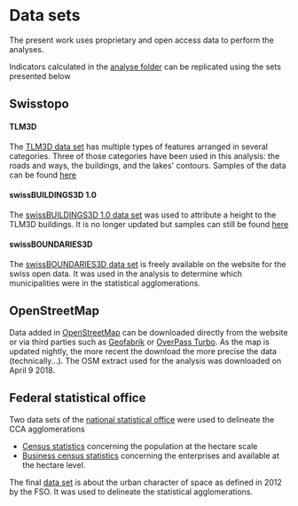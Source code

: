 # Data sets

The present work uses proprietary and open access data to perform the analyses.

Indicators calculated in the [analyse folder](https://github.com/Raphbub/master-thesis/tree/master/analyse) can be replicated using the sets presented below

## Swisstopo

#### TLM3D
The [TLM3D data set](https://shop.swisstopo.admin.ch/fr/products/landscape/tlm3D) has multiple types of features arranged in several categories. Three of those categories have been used in this analysis: the roads and ways, the buildings, and the lakes' contours. Samples of the data can be found [here](https://cms.geo.admin.ch/Topo/swisstlm3d/LV03/swissTLM3D_1.6_LV03_LN02_shp3d.zip)

#### swissBUILDINGS3D 1.0
The [swissBUILDINGS3D 1.0 data set](https://shop.swisstopo.admin.ch/fr/products/landscape/build3D) was used to attribute a height to the TLM3D buildings. It is no longer updated but samples can still be found [here](https://cms.geo.admin.ch/Topo/swissbuildings3d1/swissbuildings3dlv03.zip)

#### swissBOUNDARIES3D

The [swissBOUNDARIES3D data set](https://opendata.swiss/fr/dataset/swissboundaries3d-landesgrenzen) is freely available on the website for the swiss open data. It was used in the analysis to determine which municipalities were in the statistical agglomerations.

## OpenStreetMap
Data added in [OpenStreetMap](https://www.openstreetmap.org/#map=18/46.52590/6.58019) can be downloaded directly from the website or via third parties such as [Geofabrik](https://download.geofabrik.de/) or [OverPass Turbo](http://overpass-turbo.eu/). As the map is updated nightly, the more recent the download the more precise the data (technically...).
The OSM extract used for the analysis was downloaded on April 9 2018.

## Federal statistical office
Two data sets of the [national statistical office](https://www.bfs.admin.ch/bfs/en/home.html) were used to delineate the CCA agglomerations
- [Census statistics](https://www.bfs.admin.ch/bfs/fr/home/services/geostat/geodonnees-statistique-federale/btiments-logements-menages-personnes/resultats-recensement-depuis-2010.assetdetail.3543467.html) concerning the population at the hectare scale
- [Business census statistics](https://www.bfs.admin.ch/bfs/fr/home/services/geostat/geodonnees-statistique-federale/etablissements-emplois/statistique-structurel-entreprises-statent-depuis-2011.assetdetail.3303058.html) concerning the enterprises and available at the hectare level.

The final [data set](https://www.bfs.admin.ch/bfs/en/home/statistics/catalogues-databases/press-releases.assetdetail.188853.html) is about the urban character of space as defined in 2012 by the FSO. It was used to delineate the statistical agglomerations.
